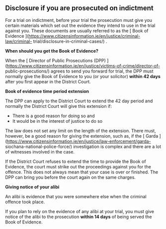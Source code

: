 ##  Disclosure if you are prosecuted on indictment

For a trial on indictment, before your trial the prosecution must give you
certain materials which set out the evidence they intend to use in the trial
against you. These documents are usually referred to as the [ Book of Evidence
](https://www.citizensinformation.ie/en/justice/criminal-law/criminal-
trial/disclosure-in-criminal-cases/) .

**When should you get the Book of Evidence?**

When the [ Director of Public Prosecutions (DPP)
](https://www.citizensinformation.ie/en/justice/victims-of-crime/director-of-
public-prosecutions/) agrees to send you forward for trial, the DPP must
normally give the Book of Evidence to you (or your solicitor) **within 42
days** after you first appear in the District Court.

**Book of evidence time period extension**

The DPP can apply to the District Court to extend the 42 day period and
normally the District Court will give this extension if:

  * There is a good reason for doing so and 
  * It would be in the interest of justice to do so 

The law does not set any limit on the length of the extension. There must,
however, be a good reason for giving the extension, such as, if the [ Garda
](https://www.citizensinformation.ie/en/justice/law-enforcement/garda-
siochana-national-police-force/) investigation is complex and there are a lot
of witnesses involved in the case.

If the District Court refuses to extend the time to provide the Book of
Evidence, the court must strike out the proceedings against you for the
offence. This does not always mean that your case is over or finished. The DPP
can bring you before the court again on the same charges.

**Giving notice of your alibi**

An alibi is evidence that you were somewhere else when the criminal offence
took place.

If you plan to rely on the evidence of any alibi at your trial, you must give
notice of the alibi to the prosecution **within 14 days** of being served the
Book of Evidence.
